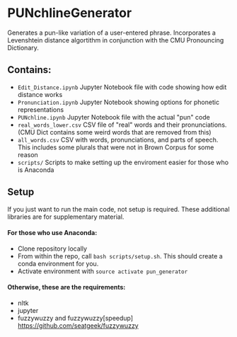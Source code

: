 # PUNchlineGenerator

Generates a pun-like variation of a user-entered phrase. Incorporates a Levenshtein distance algortithm in conjunction with the CMU Pronouncing Dictionary.

## Contains: 
- `Edit_Distance.ipynb` Jupyter Notebook file with code showing how edit distance works
- `Pronunciation.ipynb` Jupyter Notebook showing options for phonetic representations
- `PUNchline.ipynb` Jupyter Notebook file with the actual "pun" code
- `real_words_lower.csv` CSV file of "real" words and their pronunciations. (CMU Dict contains some weird words that are removed from this)
- `all_words.csv` CSV with words, pronunciations, and parts of speech. This includes some plurals that were not in Brown Corpus for some reason
- `scripts/` Scripts to make setting up the enviroment easier for those who is Anaconda


## Setup

If you just want to run the main code, not setup is required. These additional libraries are for supplementary material.

#### For those who use Anaconda:

- Clone repository locally
- From within the repo, call `bash scripts/setup.sh`. This should create a conda environment for you.
- Activate environment with `source activate pun_generator`


#### Otherwise, these are the requirements:

- nltk
- jupyter
- fuzzywuzzy and fuzzywuzzy[speedup] https://github.com/seatgeek/fuzzywuzzy
